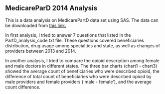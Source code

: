 ## MedicareParD 2014 Analysis

This is a data analysis on MedicarePartD data set using SAS. The data can be downloaded from [this link.](https://www.cms.gov/Research-Statistics-Data-and-Systems/Statistics-Trends-and-Reports/Medicare-Provider-Charge-Data/Part-D-Prescriber.html) 

In first analysis, I tried to answer 7 questions that listed in the PartD_analysis_code.txt file. These questions covered beneficiaries distribution, drug usage among specialties and state, as well as changes of providers between 2013 and 2014.

In another analysis, I tried to compare the opioid description among female and male doctors in different states. The three bar charts (chart1 - chart3) showed the average count of beneficiaries who were described opioid, the difference of total count of beneficiaries who were described opioid by male providers and female providers ('male - female'), and the average count difference.  








